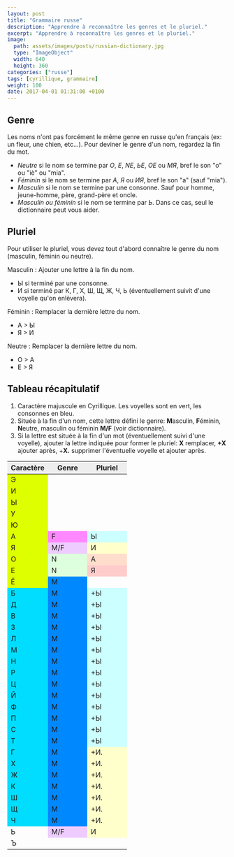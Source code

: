 ```yaml
---
layout: post
title: "Grammaire russe"
description: "Apprendre à reconnaître les genres et le pluriel."
excerpt: "Apprendre à reconnaître les genres et le pluriel."
image:
  path: assets/images/posts/russian-dictionary.jpg
  type: "ImageObject"
  width: 640
  height: 360
categories: ["russe"]
tags: [cyrillique, grammaire]
weight: 100
date: 2017-04-01 01:31:00 +0100
---
```


## Genre

Les noms n'ont pas forcément le même genre en russe qu'en français (ex: un fleur, une chien, etc...). Pour deviner le genre d'un nom, regardez la fin du mot.

- *Neutre* si le nom se termine par *О*, *Е*, *NЕ*, *ЬЕ*, *ОЕ* ou *МЯ*, bref le son "o" ou "iè" ou "mia".
- *Féminin* si le nom se termine par *А*, *Я* ou *ИЯ*, bref le son "a" (sauf "mia").
- *Masculin* si le nom se termine par une consonne. Sauf pour homme, jeune-homme, père, grand-père et oncle.
- *Masculin ou féminin* si le nom se termine par *Ь*. Dans ce cas, seul le dictionnaire peut vous aider.


## Pluriel

Pour utiliser le pluriel, vous devez tout d'abord connaître le genre du nom (masculin, féminin ou neutre).

Masculin
: Ajouter une lettre à la fin du nom.
  - Ы si terminé par une consonne.
  - И si terminé par К, Г, Х, Ш, Щ, Ж, Ч, Ь (éventuellement suivit d'une voyelle qu'on enlèvera).

Féminin
: Remplacer la dernière lettre du nom.
  - А > Ы
  - Я > И

Neutre
: Remplacer la dernière lettre du nom.
  - О > А
  - Е > Я


## Tableau récapitulatif

<table style="width: 300px;"><colgroup> <col /> <col style="width: 33%;" span="2" /></colgroup>
<thead style="background-color: #eee;">
<tr><th>Caractère</th><th>Genre</th><th>Pluriel</th></tr>
</thead>
<tbody>
<tr>
<td style="background: #ddff00;">Э</td>
<td></td>
<td></td>
</tr>
<tr>
<td style="background: #ddff00;">И</td>
<td></td>
<td></td>
</tr>
<tr>
<td style="background: #ddff00;">Ы</td>
<td></td>
<td></td>
</tr>
<tr>
<td style="background: #ddff00;">У</td>
<td></td>
<td></td>
</tr>
<tr>
<td style="background: #ddff00;">Ю</td>
<td></td>
<td></td>
</tr>
<tr>
<td style="background: #ddff00;">А</td>
<td style="background: #ff88ff;">F</td>
<td style="background-color: #ccffff;">Ы</td>
</tr>
<tr>
<td style="background: #ddff00;">Я</td>
<td style="background: #eeccff;">M/F</td>
<td style="background-color: #ffffcc;">И</td>
</tr>
<tr>
<td style="background: #ddff00;">О</td>
<td style="background: #ddffdd;">N</td>
<td style="background-color: #ffddcc;">А</td>
</tr>
<tr>
<td style="background: #ddff00;">Е</td>
<td style="background: #ddffdd;">N</td>
<td style="background-color: #ffcccc;">Я</td>
</tr>
<tr>
<td style="background: #ddff00;">Ё</td>
<td style="background: #0088ff;">M</td>
<td></td>
</tr>
<tr>
<td style="background: #00ddff;">Б</td>
<td style="background: #0088ff;">M</td>
<td style="background-color: #ccffff;">+Ы</td>
</tr>
<tr>
<td style="background: #00ddff;">Д</td>
<td style="background: #0088ff;">M</td>
<td style="background-color: #ccffff;">+Ы</td>
</tr>
<tr>
<td style="background: #00ddff;">В</td>
<td style="background: #0088ff;">M</td>
<td style="background-color: #ccffff;">+Ы</td>
</tr>
<tr>
<td style="background: #00ddff;">З</td>
<td style="background: #0088ff;">M</td>
<td style="background-color: #ccffff;">+Ы</td>
</tr>
<tr>
<td style="background: #00ddff;">Л</td>
<td style="background: #0088ff;">M</td>
<td style="background-color: #ccffff;">+Ы</td>
</tr>
<tr>
<td style="background: #00ddff;">М</td>
<td style="background: #0088ff;">M</td>
<td style="background-color: #ccffff;">+Ы</td>
</tr>
<tr>
<td style="background: #00ddff;">Н</td>
<td style="background: #0088ff;">M</td>
<td style="background-color: #ccffff;">+Ы</td>
</tr>
<tr>
<td style="background: #00ddff;">Р</td>
<td style="background: #0088ff;">M</td>
<td style="background-color: #ccffff;">+Ы</td>
</tr>
<tr>
<td style="background: #00ddff;">Ц</td>
<td style="background: #0088ff;">M</td>
<td style="background-color: #ccffff;">+Ы</td>
</tr>
<tr>
<td style="background: #00ddff;">Й</td>
<td style="background: #0088ff;">M</td>
<td style="background-color: #ccffff;">+Ы</td>
</tr>
<tr>
<td style="background: #00ddff;">Ф</td>
<td style="background: #0088ff;">M</td>
<td style="background-color: #ccffff;">+Ы</td>
</tr>
<tr>
<td style="background: #00ddff;">П</td>
<td style="background: #0088ff;">M</td>
<td style="background-color: #ccffff;">+Ы</td>
</tr>
<tr>
<td style="background: #00ddff;">С</td>
<td style="background: #0088ff;">M</td>
<td style="background-color: #ccffff;">+Ы</td>
</tr>
<tr>
<td style="background: #00ddff;">Т</td>
<td style="background: #0088ff;">M</td>
<td style="background-color: #ccffff;">+Ы</td>
</tr>
<tr>
<td style="background: #00ddff;">Г</td>
<td style="background: #0088ff;">M</td>
<td style="background-color: #ffffcc;">+И.</td>
</tr>
<tr>
<td style="background: #00ddff;">Х</td>
<td style="background: #0088ff;">M</td>
<td style="background-color: #ffffcc;">+И.</td>
</tr>
<tr>
<td style="background: #00ddff;">Ж</td>
<td style="background: #0088ff;">M</td>
<td style="background-color: #ffffcc;">+И.</td>
</tr>
<tr>
<td style="background: #00ddff;">К</td>
<td style="background: #0088ff;">M</td>
<td style="background-color: #ffffcc;">+И.</td>
</tr>
<tr>
<td style="background: #00ddff;">Ш</td>
<td style="background: #0088ff;">M</td>
<td style="background-color: #ffffcc;">+И.</td>
</tr>
<tr>
<td style="background: #00ddff;">Щ</td>
<td style="background: #0088ff;">M</td>
<td style="background-color: #ffffcc;">+И.</td>
</tr>
<tr>
<td style="background: #00ddff;">Ч</td>
<td style="background: #0088ff;">M</td>
<td style="background-color: #ffffcc;">+И.</td>
</tr>
<tr>
<td>Ь</td>
<td style="background: #eeccff;">M/F</td>
<td style="background-color: #ffffcc;">И</td>
</tr>
<tr>
<td>Ъ</td>
<td></td>
<td></td>
</tr>
</tbody>
<tfoot>
<ol>
<li>Caractère majuscule en Cyrillique. Les voyelles sont en vert, les consonnes en bleu.</li>
<li>Située à la fin d'un nom, cette lettre défini le genre:
<strong>M</strong>asculin, <strong>F</strong>éminin, <strong>N</strong>eutre, masculin ou féminin <strong>M/F</strong> (voir dictionnaire).</li>
<li>Si la lettre est située à la fin d'un mot (éventuellement suivi d'une voyelle), ajouter la lettre indiquée pour former le pluriel:
<strong>X</strong> remplacer, <strong>+X</strong> ajouter après, +<strong>X.</strong> supprimer l'éventuelle voyelle et ajouter après.</li>
</ol>
</tfoot>
</table>
